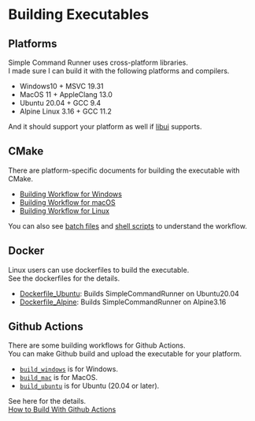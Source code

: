 # Building Executables

## Platforms

Simple Command Runner uses cross-platform libraries.  
I made sure I can build it with the following platforms and compilers.

-   Windows10 + MSVC 19.31
-   MacOS 11 + AppleClang 13.0
-   Ubuntu 20.04 + GCC 9.4
-   Alpine Linux 3.16 + GCC 11.2

And it should support your platform as well if [libui](https://github.com/libui-ng/libui-ng) supports.  

## CMake

There are platform-specific documents for building the executable with CMake.  

-   [Building Workflow for Windows](./Build-on-Windows.md)  
-   [Building Workflow for macOS](./Build-on-Mac.md)  
-   [Building Workflow for Linux](./Build-on-Linux.md)  

You can also see [batch files](../batch_files/) and [shell scripts](../shell_scripts/) to understand the workflow.  

## Docker

Linux users can use dockerfiles to build the executable.  
See the dockerfiles for the details.

-   [Dockerfile_Ubuntu](../Dockerfile_Ubuntu): Builds SimpleCommandRunner on Ubuntu20.04  
-   [Dockerfile_Alpine](../Dockerfile_Alpine): Builds SimpleCommandRunner on Alpine3.16  

## Github Actions

There are some building workflows for Github Actions.  
You can make Github build and upload the executable for your platform.  

-   [`build_windows`](../.github/workflows/build_windows.yml) is for Windows.
-   [`build_mac`](../.github/workflows/build_mac.yml) is for MacOS.
-   [`build_ubuntu`](../.github/workflows/build_ubuntu.yml) is for Ubuntu (20.04 or later).

See here for the details.  
[How to Build With Github Actions](./Github-Actions.md)
